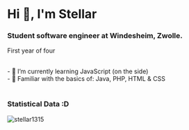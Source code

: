<h1>Hi 👋, I'm Stellar </h1>
<h3>Student software engineer at Windesheim, Zwolle.</h3>
<p font-size="small">First year of four</p>

<br>
- 🌱 I’m currently learning JavaScript (on the side) <br>
- 📌 Familiar with the basics of: Java, PHP, HTML & CSS
<br>

<br>

<h3>Statistical Data :D</h3>
<p><img align="center"
    src="https://github-readme-stats.vercel.app/api/top-langs?username=stellar1315&show_icons=true&locale=en&bg_color=0d1117&text_color=ffffff&layout=compact"
    alt="stellar1315" 
    bg_color=#808080/></p>

<br>
